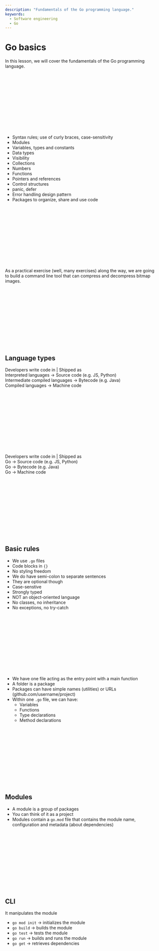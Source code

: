 ```yaml
---
description: "Fundamentals of the Go programming language."
keywords:
  - Software engineering
  - Go
---
```


# Go basics

In this lesson, we will cover the fundamentals of the Go programming language.

</br>
</br>
</br>
</br>
</br>
</br>
</br>
</br>
</br>
</br>
</br>

- Syntax rules; use of curly braces, case-sensitivity
- Modules
- Variables, types and constants
- Data types
- Visibility
- Collections
- Numbers
- Functions
- Pointers and references
- Control structures
- panic, defer
- Error handling design pattern
- Packages to organize, share and use code

</br>
</br>
</br>
</br>
</br>
</br>
</br>
</br>
</br>
</br>
</br>

As a practical exercise (well, many exercises) along the way, we are going to build a command line tool that can compress and decompress bitmap images.

</br>
</br>
</br>
</br>
</br>
</br>
</br>
</br>
</br>
</br>
</br>

## Language types

Developers write code in | Shipped as</br>
Interpreted languages -> Source code (e.g. JS, Python)</br>
Intermediate compiled languages -> Bytecode (e.g. Java)</br>
Compiled languages -> Machine code

</br>
</br>
</br>
</br>
</br>
</br>
</br>
</br>
</br>
</br>
</br>

Developers write code in | Shipped as</br>
Go -> Source code (e.g. JS, Python)</br>
Go -> Bytecode (e.g. Java)</br>
Go -> Machine code

</br>
</br>
</br>
</br>
</br>
</br>
</br>
</br>
</br>
</br>
</br>

## Basic rules

- We use `.go` files
- Code blocks in `{}`
- No styling freedom
- We do have semi-colon to separate sentences
- They are optional though
- Case-senstive
- Strongly typed
- NOT an object-oriented language
- No classes, no inheritance
- No exceptions, no try-catch

</br>
</br>
</br>
</br>
</br>
</br>
</br>
</br>
</br>
</br>
</br>

- We have one file acting as the entry point with a main function
- A folder is a package
- Packages can have simple names (utilities) or URLs (github.com/username/project)
- Within one `.go` file, we can have:
  - Variables
  - Functions
  - Type declarations
  - Method declarations

</br>
</br>
</br>
</br>
</br>
</br>
</br>
</br>
</br>
</br>
</br>

## Modules

- A module is a group of packages
- You can think of it as a project
- Modules contain a `go.mod` file that contains the module name, configuration and metadata (about dependencies)

</br>
</br>
</br>
</br>
</br>
</br>
</br>
</br>
</br>
</br>
</br>

## CLI

It manipulates the module
- `go mod init` -> initializes the module
- `go build` -> builds the module
- `go test` -> tests the module
- `go run` -> builds and runs the module
- `go get` -> retrieves dependencies
